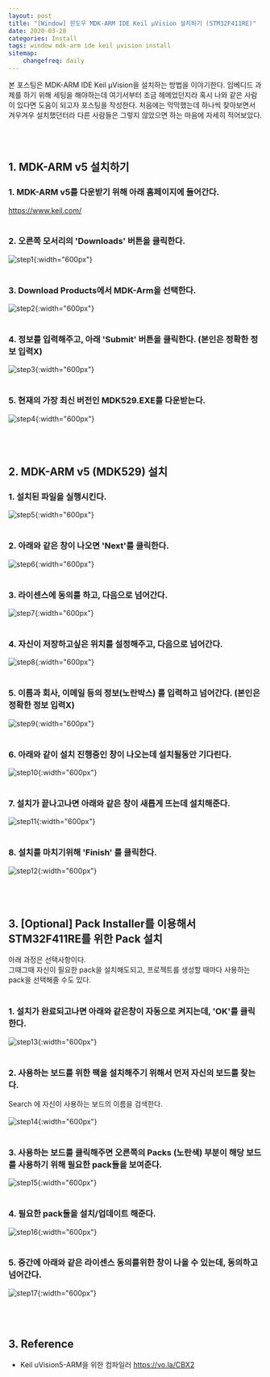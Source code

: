 ```yaml
---
layout: post
title: "[Window] 윈도우 MDK-ARM IDE Keil μVision 설치하기 (STM32F411RE)"
date: 2020-03-28
categories: Install
tags: window mdk-arm ide keil μvision install
sitemap:
    changefreq: daily
---
```


본 포스팅은 MDK-ARM IDE Keil μVision을 설치하는 방법을 이야기한다. 임베디드 과제를 하기 위해 세팅을 해야하는데 여기서부터 조금 헤메었던지라 혹시 나와 같은 사람이 있다면 도움이 되고자 포스팅을 작성한다. 처음에는 막막했는데 하나씩 찾아보면서 겨우겨우 설치했던터라 다른 사람들은 그렇지 않았으면 하는 마음에 자세히 적어보았다.  
<br/>

<br/>

## 1. MDK-ARM v5 설치하기
### 1. MDK-ARM v5를 다운받기 위해 아래 홈페이지에 들어간다.
<https://www.keil.com/>  
<br/>

### 2. 오른쪽 모서리의 'Downloads' 버튼을 클릭한다.
![step1](/assets/img/post/Install/MDK-ARM/1.PNG){:width="600px"}  
<br/>

### 3. Download Products에서 MDK-Arm을 선택한다.
![step2](/assets/img/post/Install/MDK-ARM/2.PNG){:width="600px"}  
<br/>

### 4. 정보를 입력해주고, 아래 'Submit' 버튼을 클릭한다. (본인은 정확한 정보 입력X)
![step3](/assets/img/post/Install/MDK-ARM/3.PNG){:width="600px"}  
<br/>

### 5. 현재의 가장 최신 버전인 MDK529.EXE를 다운받는다.
![step4](/assets/img/post/Install/MDK-ARM/4.PNG){:width="600px"}  
<br/><br/><br/>

## 2. MDK-ARM v5 (MDK529) 설치
### 1. 설치된 파일을 실행시킨다.
![step5](/assets/img/post/Install/MDK-ARM/5.PNG){:width="600px"}  
<br/>

### 2. 아래와 같은 창이 나오면 'Next'를 클릭한다.
![step6](/assets/img/post/Install/MDK-ARM/6.PNG){:width="600px"}  
<br/>

### 3. 라이센스에 동의를 하고, 다음으로 넘어간다.
![step7](/assets/img/post/Install/MDK-ARM/7.PNG){:width="600px"}  
<br/>

### 4. 자신이 저장하고싶은 위치를 설정해주고, 다음으로 넘어간다.
![step8](/assets/img/post/Install/MDK-ARM/8.PNG){:width="600px"}  
<br/>

### 5. 이름과 회사, 이메일 등의 정보(노란박스) 를 입력하고 넘어간다. (본인은 정확한 정보 입력X)
![step9](/assets/img/post/Install/MDK-ARM/9.PNG){:width="600px"}  
<br/>

### 6. 아래와 같이 설치 진행중인 창이 나오는데 설치될동안 기다린다.
![step10](/assets/img/post/Install/MDK-ARM/10.PNG){:width="600px"}  
<br/>

### 7. 설치가 끝나고나면 아래와 같은 창이 새롭게 뜨는데 설치해준다.
![step11](/assets/img/post/Install/MDK-ARM/11.PNG){:width="600px"}  
<br/>

### 8. 설치를 마치기위해 'Finish' 를 클릭한다.
![step12](/assets/img/post/Install/MDK-ARM/12.PNG){:width="600px"}  
<br/><br/><br/>

## 3. [Optional] Pack Installer를 이용해서 STM32F411RE를 위한 Pack 설치
아래 과정은 선택사항이다.  
그때그때 자신이 필요한 pack을 설치해도되고, 프로젝트를 생성할 때마다 사용하는 pack을 선택해줄 수도 있다.  
<br/>
### 1. 설치가 완료되고나면 아래와 같은창이 자동으로 켜지는데, 'OK'를 클릭한다.
![step13](/assets/img/post/Install/MDK-ARM/13.PNG){:width="600px"}  
<br/>

### 2. 사용하는 보드를 위한 팩을 설치해주기 위해서 먼저 자신의 보드를 찾는다.
Search 에 자신이 사용하는 보드의 이름을 검색한다.  
<br/>
![step14](/assets/img/post/Install/MDK-ARM/14.PNG){:width="600px"}  
<br/>

### 3. 사용하는 보드를 클릭해주면 오른쪽의 Packs (노란색) 부분이 해당 보드를 사용하기 위해 필요한 pack들을 보여준다.
![step15](/assets/img/post/Install/MDK-ARM/15.PNG){:width="600px"}  
<br/>

### 4. 필요한 pack들을 설치/업데이트 해준다.
![step16](/assets/img/post/Install/MDK-ARM/16.PNG){:width="600px"}  
<br/>

### 5. 중간에 아래와 같은 라이센스 동의를위한 창이 나올 수 있는데, 동의하고 넘어간다.
![step17](/assets/img/post/Install/MDK-ARM/17.PNG){:width="600px"}  
<br/><br/><br/>

## 3. Reference
- Keil uVision5-ARM을 위한 컴파일러 <https://vo.la/CBX2>
<br/><br/><br/>
